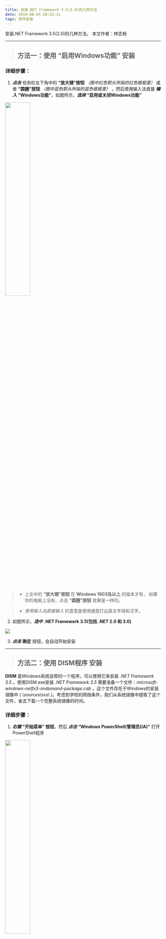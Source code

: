 ```yaml
---
title: 安装.NET Framework 3.5(2.0)的几种方法
date: 2019-08-03 20:53:11
tags: 软件安装
---
```

安装.NET Framework 3.5(2.0)的几种方法。
本文作者：林志杨
<!-- more -->
<hr>

> ## 方法一：使用 “启用Windows功能” 安装

### 详细步骤：

1. ***点击*** 任务栏左下角中的 **“放大镜”按钮** *（图中红色箭头所指的红色框框里）* 或者 **“圆圈”按钮** *（图中蓝色箭头所指的蓝色框框里）* ，然后使用输入法直接 ***输入*** **“Windows功能”**，如图所示，***选择*** **“启用或关闭Windows功能”** 

<img src="./搜索_Windows功能.png" width="40%" />


> * 上文中的 **“放大镜”按钮** 在 **Windows 1903及以上** 的版本才有，
如果你的电脑上没有，点击 **“圆圈”按钮** 效果是一样的。

> * *使用输入法直接输入* 的意思是使用键盘打出英文字母和汉字。


2. 如图所示，***选中*** **.NET Framework 3.5(包括 .NET 2.0 和 3.0)**

![](./设置_Windows功能.png)

3. ***点击*** **确定** 按钮，会自动开始安装

---

> ## 方法二：使用 DISM程序 安装

**DISM** 是Windows系统自带的一个程序，可以使用它来安装 *.NET Framework 3.5* 。使用DISM.exe安装 *.NET Framework 3.5* 需要准备一个文件：*microsoft-windows-netfx3-ondemand-package.cab* 。这个文件存在于Windows的安装镜像中 *( \sources\sxs\ )*。考虑到学校的网络条件，我们从系统镜像中提取了这个文件，省去下载一个完整系统镜像的时间。

### 详细步骤：

1. ***右键*** **"开始菜单" 按钮**，然后 ***点击*** **“Windows PowerShell(管理员)(A)”** 打开PowerShell程序

<img src="./打开_Powershell.png" width="40%" />

2. ***下载*** **microsoft-windows-netfx3-ondemand-package.cab** 文件（[下载地址 1](http://files.cqjtujx.club/microsoft-windows-netfx3-ondemand-package.cab) | [网盘下载](http://pan-yz.chaoxing.com/share/info/ba6356b3e7895cfe) 密码 : **740uqc**）,并把该文件 ***移动*** 到 **C盘根目录下** 


<img src="./移动到C盘_Powershell.png" width="40%" />

3. ***输入*** 以下命令，然后 ***按下*** **回车**（即键盘上的 **Enter** 键 ）

```
    Dism.exe /online /enable-feature /featurename:NetFX3 /source:C:\ /LimitAccess
```

4. 如图，**提示“操作成功完成”**，说明安装**已经完成**。***重新启动系统*** 即可。

<img src="./输入命令2_Powershell.png" width="60%" />
<br>

<hr>

[文章纠错](https://github.com/cqjtu-acm/article/issues) | 看不懂 | 投稿 | 提建议：477897024 (QQ群)

